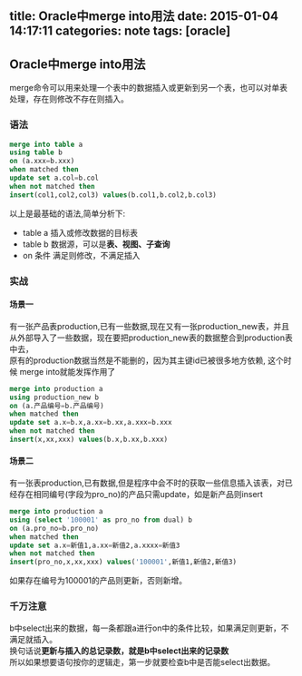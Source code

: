 title: Oracle中merge into用法
date: 2015-01-04 14:17:11
categories: note
tags: [oracle]
---

## Oracle中merge into用法

merge命令可以用来处理一个表中的数据插入或更新到另一个表，也可以对单表处理，存在则修改不存在则插入。  

### 语法  

```sql
merge into table a
using table b
on (a.xxx=b.xxx)
when matched then
update set a.col=b.col
when not matched then
insert(col1,col2,col3) values(b.col1,b.col2,b.col3)
```

以上是最基础的语法,简单分析下:  

* table a  插入或修改数据的目标表
* table b  数据源，可以是**表、视图、子查询** 
* on 条件 满足则修改，不满足插入


### 实战  

#### 场景一  

有一张产品表production,已有一些数据,现在又有一张production_new表，并且从外部导入了一些数据，现在要把production_new表的数据整合到production表中去，  
原有的production数据当然是不能删的，因为其主键id已被很多地方依赖, 这个时候 merge into就能发挥作用了

```sql
merge into production a
using production_new b
on (a.产品编号=b.产品编号)
when matched then 
update set a.x=b.x,a.xx=b.xx,a.xxx=b.xxx
when not matched then
insert(x,xx,xxx) values(b.x,b.xx,b.xxx)
```

#### 场景二  

有一张表production,已有数据,但是程序中会不时的获取一些信息插入该表，对已经存在相同编号(字段为pro_no)的产品只需update，如是新产品则insert

```sql
merge into production a
using (select '100001' as pro_no from dual) b
on (a.pro_no=b.pro_no)
when matched then
update set a.x=新值1,a.xx=新值2,a.xxxx=新值3
when not matched then 
insert(pro_no,x,xx,xxx) values('100001',新值1,新值2,新值3)
```

如果存在编号为100001的产品则更新，否则新增。

### 千万注意  

b中select出来的数据，每一条都跟a进行on中的条件比较，如果满足则更新，不满足就插入。  
换句话说**更新与插入的总记录数，就是b中select出来的记录数**  
所以如果想要语句按你的逻辑走，第一步就要检查b中是否能select出数据。